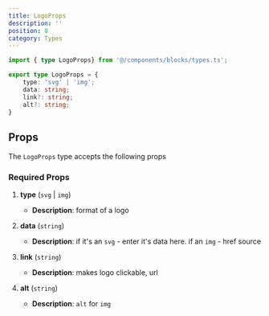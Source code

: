 ```yaml
---
title: LogoProps
description: ''
position: 8
category: Types
---
```


```typescript
import { type LogoProps} from '@/components/blocks/types.ts';
```

```typescript
export type LogoProps = {
    type: 'svg' | 'img';
    data: string;
    link?: string;
    alt?: string;
}
```

## Props

The `LogoProps` type accepts the following props

### Required Props

1. **type** (`svg` | `img`)
    - **Description**: format of a logo

2. **data** (`string`)
    - **Description**: if it's an `svg` - enter it's data here. if an `img` - href source

3. **link** (`string`)
    - **Description**: makes logo clickable, url

4. **alt** (`string`)
    - **Description**: `alt` for `img`